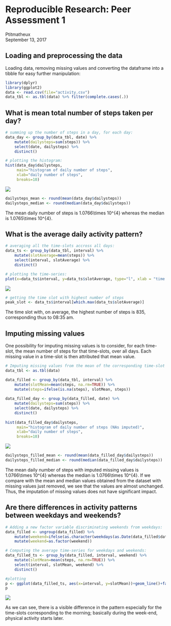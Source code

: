 # Reproducible Research: Peer Assessment 1
Ptitmatheux  
September 13, 2017  



## Loading and preprocessing the data

Loading data, removing missing values and converting the dataframe into a tibble
for easy further manipulation:


```r
library(dplyr)
library(ggplot2)
data <- read.csv(file="activity.csv")
data_tbl <- as.tbl(data) %>% filter(complete.cases(.))
```
   
## What is mean total number of steps taken per day?
   

```r
# summing up the number of steps in a day, for each day:
data_day <- group_by(data_tbl, date) %>%
    mutate(dailysteps=sum(steps)) %>%
    select(date, dailysteps) %>%
    distinct()

# plotting the histogram:
hist(data_day$dailysteps,
     main="histogram of daily number of steps",
     xlab="daily number of steps",
     breaks=10)
```

![](PA1_template_files/figure-html/unnamed-chunk-2-1.png)<!-- -->

```r
dailysteps_mean <- round(mean(data_day$dailysteps))
dailysteps_median <- round(median(data_day$dailysteps))
```

The mean daily number of steps is 1.0766\times 10^{4} whereas the median is
1.0765\times 10^{4}.

## What is the average daily activity pattern?


```r
# averaging all the time-slots accross all days:
data_ts <- group_by(data_tbl, interval) %>%
    mutate(slotAverage=mean(steps)) %>%
    select(interval, slotAverage) %>%
    distinct()

# plotting the time-series:
plot(x=data_ts$interval, y=data_ts$slotAverage, type="l", xlab = "time slot", ylab="number of steps")
```

![](PA1_template_files/figure-html/unnamed-chunk-3-1.png)<!-- -->

```r
# getting the time slot with highest number of steps
peak_slot <- data_ts$interval[which.max(data_ts$slotAverage)]
```

The time slot with, on average, the highest number of steps is 835, corresponding thus to 08:35 am.

## Imputing missing values

One possibility for imputing missing values is to consider, for each time-slot, the 
mean number of steps for that time-slots, over all days. Each missing value in a time-slot
is then attributed that mean value.


```r
# Imputing missing values from the mean of the corresponding time-slot over all days:
data_tbl <- as.tbl(data)

data_filled <- group_by(data_tbl, interval) %>%
    mutate(slotMean=mean(steps, na.rm=TRUE)) %>%
    mutate(steps=ifelse(is.na(steps), slotMean, steps))
    
data_filled_day <- group_by(data_filled, date) %>%
    mutate(dailysteps=sum(steps)) %>%
    select(date, dailysteps) %>%
    distinct()
    
hist(data_filled_day$dailysteps,
     main="histogram of daily number of steps (NAs imputed)",
     xlab="daily number of steps",
     breaks=10)
```

![](PA1_template_files/figure-html/unnamed-chunk-4-1.png)<!-- -->

```r
dailysteps_filled_mean <- round(mean(data_filled_day$dailysteps))
dailysteps_filled_median <- round(median(data_filled_day$dailysteps))
```

The mean daily number of steps with imputed missing values is 1.0766\times 10^{4} whereas the median is
1.0766\times 10^{4}.
If we compare with the mean and median values obtained from the dataset with 
missing values just removed, we see that the values are almost unchanged. Thus,
the imputation of missing values does not have significant impact.

## Are there differences in activity patterns between weekdays and weekends?


```r
# Adding a new factor variable discriminating weekends from weekdays:
data_filled <- ungroup(data_filled) %>%
    mutate(weekend=ifelse(as.character(weekdays(as.Date(data_filled$date))) %in% c("Saturday", "Sunday"), "weekend", "weekday")) %>%
    mutate(weekend=as.factor(weekend))

# Computing the average time-series for weekdays and weekends:
data_filled_ts <- group_by(data_filled, interval, weekend) %>%
    mutate(slotMean=mean(steps, na.rm=TRUE)) %>%
    select(interval, slotMean, weekend) %>%
    distinct()

#plotting
p <- ggplot(data_filled_ts, aes(x=interval, y=slotMean))+geom_line()+facet_grid(~weekend)
p
```

![](PA1_template_files/figure-html/unnamed-chunk-5-1.png)<!-- -->

As we can see, there is a visible difference in the pattern especially for the time-slots corresponding to the morning; basically during the week-end, physical activity starts later. 



